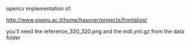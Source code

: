 opencv implementation of:

http://www.openu.ac.il/home/hassner/projects/frontalize/

you'll need the reference_320_320.png and the mdl.yml.gz from the data folder

